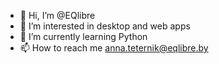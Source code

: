- 👋 Hi, I’m @EQlibre
- 👀 I’m interested in desktop and web apps 
- 🌱 I’m currently learning Python
- 📫 How to reach me anna.teternik@eqlibre.by

<!---
EQlibre/EQlibre is a ✨ special ✨ repository because its `README.md` (this file) appears on your GitHub profile.
You can click the Preview link to take a look at your changes.
--->
